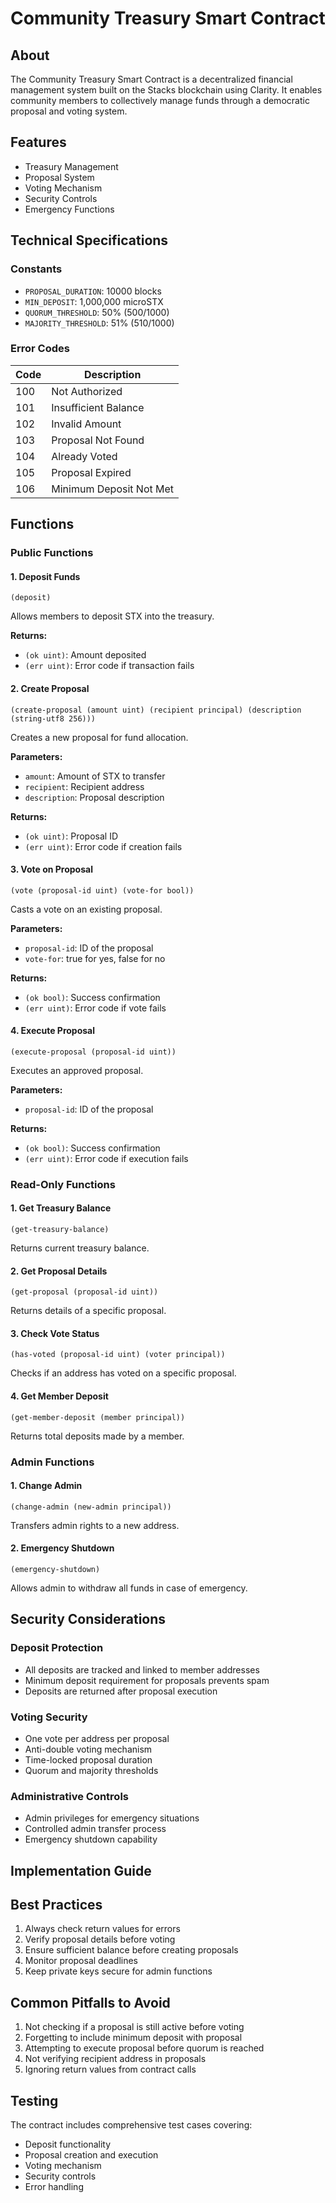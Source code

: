 # Community Treasury Smart Contract

## About
The Community Treasury Smart Contract is a decentralized financial management system built on the Stacks blockchain using Clarity. It enables community members to collectively manage funds through a democratic proposal and voting system.

## Features
- Treasury Management
- Proposal System
- Voting Mechanism
- Security Controls
- Emergency Functions

## Technical Specifications

### Constants
- `PROPOSAL_DURATION`: 10000 blocks
- `MIN_DEPOSIT`: 1,000,000 microSTX
- `QUORUM_THRESHOLD`: 50% (500/1000)
- `MAJORITY_THRESHOLD`: 51% (510/1000)

### Error Codes
| Code | Description |
|------|-------------|
| 100 | Not Authorized |
| 101 | Insufficient Balance |
| 102 | Invalid Amount |
| 103 | Proposal Not Found |
| 104 | Already Voted |
| 105 | Proposal Expired |
| 106 | Minimum Deposit Not Met |

## Functions

### Public Functions

#### 1. Deposit Funds
```clarity
(deposit)
```
Allows members to deposit STX into the treasury.

**Returns:**
- `(ok uint)`: Amount deposited
- `(err uint)`: Error code if transaction fails

#### 2. Create Proposal
```clarity
(create-proposal (amount uint) (recipient principal) (description (string-utf8 256)))
```
Creates a new proposal for fund allocation.

**Parameters:**
- `amount`: Amount of STX to transfer
- `recipient`: Recipient address
- `description`: Proposal description

**Returns:**
- `(ok uint)`: Proposal ID
- `(err uint)`: Error code if creation fails

#### 3. Vote on Proposal
```clarity
(vote (proposal-id uint) (vote-for bool))
```
Casts a vote on an existing proposal.

**Parameters:**
- `proposal-id`: ID of the proposal
- `vote-for`: true for yes, false for no

**Returns:**
- `(ok bool)`: Success confirmation
- `(err uint)`: Error code if vote fails

#### 4. Execute Proposal
```clarity
(execute-proposal (proposal-id uint))
```
Executes an approved proposal.

**Parameters:**
- `proposal-id`: ID of the proposal

**Returns:**
- `(ok bool)`: Success confirmation
- `(err uint)`: Error code if execution fails

### Read-Only Functions

#### 1. Get Treasury Balance
```clarity
(get-treasury-balance)
```
Returns current treasury balance.

#### 2. Get Proposal Details
```clarity
(get-proposal (proposal-id uint))
```
Returns details of a specific proposal.

#### 3. Check Vote Status
```clarity
(has-voted (proposal-id uint) (voter principal))
```
Checks if an address has voted on a specific proposal.

#### 4. Get Member Deposit
```clarity
(get-member-deposit (member principal))
```
Returns total deposits made by a member.

### Admin Functions

#### 1. Change Admin
```clarity
(change-admin (new-admin principal))
```
Transfers admin rights to a new address.

#### 2. Emergency Shutdown
```clarity
(emergency-shutdown)
```
Allows admin to withdraw all funds in case of emergency.

## Security Considerations

### Deposit Protection
- All deposits are tracked and linked to member addresses
- Minimum deposit requirement for proposals prevents spam
- Deposits are returned after proposal execution

### Voting Security
- One vote per address per proposal
- Anti-double voting mechanism
- Time-locked proposal duration
- Quorum and majority thresholds

### Administrative Controls
- Admin privileges for emergency situations
- Controlled admin transfer process
- Emergency shutdown capability

## Implementation Guide

## Best Practices
1. Always check return values for errors
2. Verify proposal details before voting
3. Ensure sufficient balance before creating proposals
4. Monitor proposal deadlines
5. Keep private keys secure for admin functions

## Common Pitfalls to Avoid
1. Not checking if a proposal is still active before voting
2. Forgetting to include minimum deposit with proposal
3. Attempting to execute proposal before quorum is reached
4. Not verifying recipient address in proposals
5. Ignoring return values from contract calls

## Testing
The contract includes comprehensive test cases covering:
- Deposit functionality
- Proposal creation and execution
- Voting mechanism
- Security controls
- Error handling